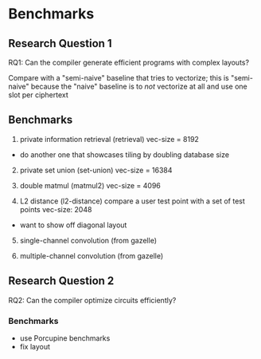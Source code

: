 # Benchmarks 

## Research Question 1
RQ1: Can the compiler generate efficient programs with complex layouts?

Compare with a "semi-naive" baseline that tries to vectorize;
this is "semi-naive" because the "naive" baseline is to *not*
vectorize at all and use one slot per ciphertext

## Benchmarks
1. private information retrieval (retrieval)
vec-size = 8192
- do another one that showcases tiling by doubling database size

2. private set union (set-union)
vec-size = 16384

3. double matmul (matmul2)
vec-size = 4096

4. L2 distance (l2-distance)
compare a user test point with a set of test points
vec-size: 2048
* want to show off diagonal layout

5. single-channel convolution (from gazelle)

6. multiple-channel convolution (from gazelle)

## Research Question 2
RQ2: Can the compiler optimize circuits efficiently?

### Benchmarks
- use Porcupine benchmarks
- fix layout
